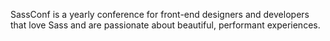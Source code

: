 SassConf is a yearly conference for front-end designers and developers that love Sass and are passionate about beautiful, performant experiences. 

